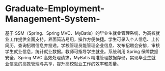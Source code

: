 # Graduate-Employment-Management-System-
基于 SSM（Spring、Spring MVC、MyBatis）的毕业生就业管理系统，为高校就业工作提供全面支持。界面简洁易用，操作方便快捷。学生可录入个人信息、上传简历，查询招聘信息并投递。学校管理员能管理企业信息、发布招聘会安排，审核学生就业信息，统计就业数据。教师可指导学生就业。系统利用 Spring 保障数据安全，Spring MVC 高效处理请求，MyBatis 精准管理数据存储，实现毕业生就业信息的高效管理与共享，提升高校就业工作的效率和质量。 
